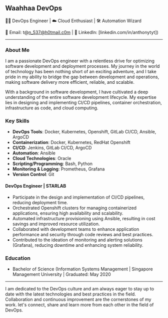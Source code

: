 ## Waahhaa DevOps

👨‍💻 DevOps Engineer | ☁️ Cloud Enthusiast | 🛠 Automation Wizard

📧 Email: t@n_537@h0tmail.c0m | 📱 LinkedIn: [linkedin.com/in/anthonytyt])

---

### About Me

I am a passionate DevOps engineer with a relentless drive for optimizing software development and deployment processes. My journey in the world of technology has been nothing short of an exciting adventure, and I take pride in my ability to bridge the gap between development and operations, making software delivery more efficient, reliable, and scalable.

With a background in  software development, I have cultivated a deep understanding of the entire software development lifecycle. My expertise lies in designing and implementing CI/CD pipelines, container orchestration, infrastructure as code, and cloud computing.

### Key Skills

- **DevOps Tools**: Docker, Kubernetes, Openshift, GitLab CI/CD, Ansible, ArgoCD
- **Containerization**: Docker, Kubernetes, RedHat Openshift
- **CI/CD**: Jenkins, GitLab CI/CD, ArgoCD
- **Automation**: Ansible
- **Cloud Technologies**: Oracle
- **Scripting/Programming**: Bash, Python
- **Monitoring & Logging**: Prometheus, Grafana
- **Version Control**: Git

#### DevOps Engineer | STARLAB

- Participate in the design and implementation of CI/CD pipelines, reducing deployment time.
- Orchestrated Openshift clusters for managing containerized applications, ensuring high availability and scalability.
- Automated infrastructure provisioning using Ansible, resulting in cost savings and improved resource utilization.
- Collaborated with development teams to enhance application performance and security through code reviews and best practices.
- Contributed to the ideation of monitoring and alerting solutions (Grafana), reducing downtime and enhancing system reliability.

### Education

- Bachelor of Science (Information Systems Management | Singapore Management University | Graduated: May 2020

---

I am dedicated to the DevOps culture and am always eager to stay up to date with the latest technologies and best practices in the field. Collaboration and continuous improvement are the cornerstones of my work. let's connect, share and learn more from each other in the field of DevOps.

